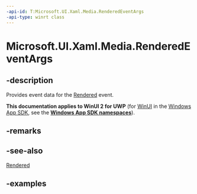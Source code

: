 ```yaml
---
-api-id: T:Microsoft.UI.Xaml.Media.RenderedEventArgs
-api-type: winrt class
---
```


<!-- Class syntax.
public class RenderedEventArgs 
-->

# Microsoft.UI.Xaml.Media.RenderedEventArgs

## -description
Provides event data for the [Rendered](compositiontarget_rendered.md) event.

**This documentation applies to WinUI 2 for UWP** (for [WinUI](/windows/apps/winui/winui3/) in the [Windows App SDK](/windows/apps/windows-app-sdk/), see the **[Windows App SDK namespaces](/windows/windows-app-sdk/api/winrt/)**).

## -remarks

## -see-also
[Rendered](compositiontarget_rendered.md)

## -examples

